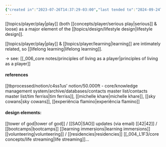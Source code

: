 ```yaml
---
{"created in":"2023-07-26T14:37:29-03:00","last tended to":"2024-09-24T16:07:39-03:00","tags":["player","concept","lifedesign","🌱"],"notestage":["🌱"],"dg-publish":true,"created":"2023-07-26T14:37:29.449-03:00","updated":"2025-04-02T14:18:41.686-03:00","permalink":"/concepts/player/player-lifestyle/","dgPassFrontmatter":true}
---
```


[[topics/player/play\|play]] (both [[concepts/player/serious play\|serious]] & loose) as a major element of the [[topics/design/lifestyle design\|lifestyle design]].

[[topics/player/play\|play]] & [[topics/player/learning\|learning]] are intimately related, so [[lifelong learning\|lifelong learning]].

-> see: [[_006_core notes/principles of living as a player\|principles of living as a player]]

#### references

[[tbprocessed/notion/c4ss1us’ notion/50.000ft - core/knowledge management system/archive/databases/contacts master list/contacts master list/tim ferriss\|tim ferriss]], [[michelle khare\|michelle khare]], [[sky cowans\|sky cowans]], [[experiência flamino\|experiência flamino]]

#### design elements:

[[tower of god\|tower of god]] / [[SAO\|SAO]] updates (via email)
[[42\|42]] / [[bootcamps\|bootcamps]]
[[learning immersions\|learning immersions]]
[[volunteering\|volunteering]] / [[residencies\|residencies]]
[[_004_L1F3/core concepts/life streaming\|life streaming]]...